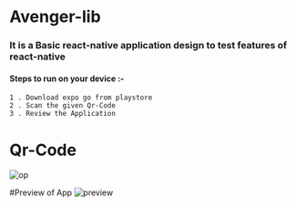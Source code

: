 # Avenger-lib
### It is a Basic react-native application design to test features of react-native
#### Steps to run on your device :- 
    1 . Download expo go from playstore
    2 . Scan the given Qr-Code
    3 . Review the Application
# Qr-Code 
![op](https://user-images.githubusercontent.com/92783653/202919141-c43038ec-3b07-4e95-aaec-5fa371838467.jpg)


#Preview of App
![preview](https://user-images.githubusercontent.com/92783653/202919088-3dddc6dc-9b1d-4757-af9f-2a6ba3abae4f.jpg)
